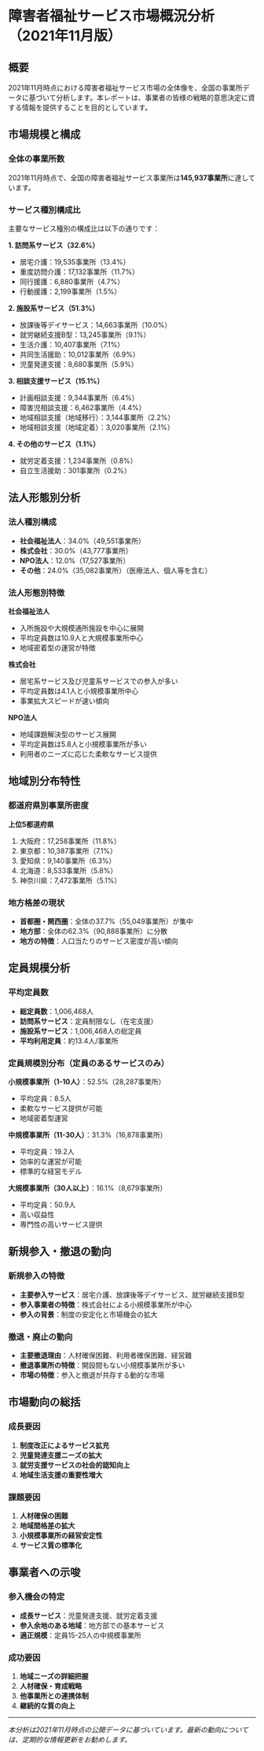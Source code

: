 # 障害者福祉サービス市場概況分析（2021年11月版）

## 概要

2021年11月時点における障害者福祉サービス市場の全体像を、全国の事業所データに基づいて分析します。本レポートは、事業者の皆様の戦略的意思決定に資する情報を提供することを目的としています。

## 市場規模と構成

### 全体の事業所数
2021年11月時点で、全国の障害者福祉サービス事業所は**145,937事業所**に達しています。

### サービス種別構成比

主要なサービス種別の構成比は以下の通りです：

**1. 訪問系サービス（32.6%）**
- 居宅介護：19,535事業所（13.4%）
- 重度訪問介護：17,132事業所（11.7%）
- 同行援護：6,880事業所（4.7%）
- 行動援護：2,199事業所（1.5%）

**2. 施設系サービス（51.3%）**
- 放課後等デイサービス：14,663事業所（10.0%）
- 就労継続支援B型：13,245事業所（9.1%）
- 生活介護：10,407事業所（7.1%）
- 共同生活援助：10,012事業所（6.9%）
- 児童発達支援：8,680事業所（5.9%）

**3. 相談支援サービス（15.1%）**
- 計画相談支援：9,344事業所（6.4%）
- 障害児相談支援：6,462事業所（4.4%）
- 地域相談支援（地域移行）：3,144事業所（2.2%）
- 地域相談支援（地域定着）：3,020事業所（2.1%）

**4. その他のサービス（1.1%）**
- 就労定着支援：1,234事業所（0.8%）
- 自立生活援助：301事業所（0.2%）

## 法人形態別分析

### 法人種別構成
- **社会福祉法人**：34.0%（49,551事業所）
- **株式会社**：30.0%（43,777事業所）
- **NPO法人**：12.0%（17,527事業所）
- **その他**：24.0%（35,082事業所）（医療法人、個人等を含む）

### 法人形態別特徴
**社会福祉法人**
- 入所施設や大規模通所施設を中心に展開
- 平均定員数は10.9人と大規模事業所中心
- 地域密着型の運営が特徴

**株式会社**
- 居宅系サービス及び児童系サービスでの参入が多い
- 平均定員数は4.1人と小規模事業所中心
- 事業拡大スピードが速い傾向

**NPO法人**
- 地域課題解決型のサービス展開
- 平均定員数は5.8人と小規模事業所が多い
- 利用者のニーズに応じた柔軟なサービス提供

## 地域別分布特性

### 都道府県別事業所密度
**上位5都道府県**
1. 大阪府：17,258事業所（11.8%）
2. 東京都：10,387事業所（7.1%）
3. 愛知県：9,140事業所（6.3%）
4. 北海道：8,533事業所（5.8%）
5. 神奈川県：7,472事業所（5.1%）

### 地方格差の現状
- **首都圏・関西圏**：全体の37.7%（55,049事業所）が集中
- **地方部**：全体の62.3%（90,888事業所）に分散
- **地方の特徴**：人口当たりのサービス密度が高い傾向

## 定員規模分析

### 平均定員数
- **総定員数**：1,006,468人
- **訪問系サービス**：定員制限なし（在宅支援）
- **施設系サービス**：1,006,468人の総定員
- **平均利用定員**：約13.4人/事業所

### 定員規模別分布（定員のあるサービスのみ）
**小規模事業所（1-10人）**：52.5%（28,287事業所）
- 平均定員：8.5人
- 柔軟なサービス提供が可能
- 地域密着型運営

**中規模事業所（11-30人）**：31.3%（16,878事業所）
- 平均定員：19.2人
- 効率的な運営が可能
- 標準的な経営モデル

**大規模事業所（30人以上）**：16.1%（8,679事業所）
- 平均定員：50.9人
- 高い収益性
- 専門性の高いサービス提供

## 新規参入・撤退の動向

### 新規参入の特徴
- **主要参入サービス**：居宅介護、放課後等デイサービス、就労継続支援B型
- **参入事業者の特徴**：株式会社による小規模事業所が中心
- **参入の背景**：制度の安定化と市場機会の拡大

### 撤退・廃止の動向
- **主要撤退理由**：人材確保困難、利用者確保困難、経営難
- **撤退事業所の特徴**：開設間もない小規模事業所が多い
- **市場の特徴**：参入と撤退が共存する動的な市場

## 市場動向の総括

### 成長要因
1. **制度改正によるサービス拡充**
2. **児童発達支援ニーズの拡大**
3. **就労支援サービスの社会的認知向上**
4. **地域生活支援の重要性増大**

### 課題要因
1. **人材確保の困難**
2. **地域間格差の拡大**
3. **小規模事業所の経営安定性**
4. **サービス質の標準化**

## 事業者への示唆

### 参入機会の特定
- **成長サービス**：児童発達支援、就労定着支援
- **参入余地のある地域**：地方部での基本サービス
- **適正規模**：定員15-25人の中規模事業所

### 成功要因
1. **地域ニーズの詳細把握**
2. **人材確保・育成戦略**
3. **他事業所との連携体制**
4. **継続的な質の向上**

---

*本分析は2021年11月時点の公開データに基づいています。最新の動向については、定期的な情報更新をお勧めします。*